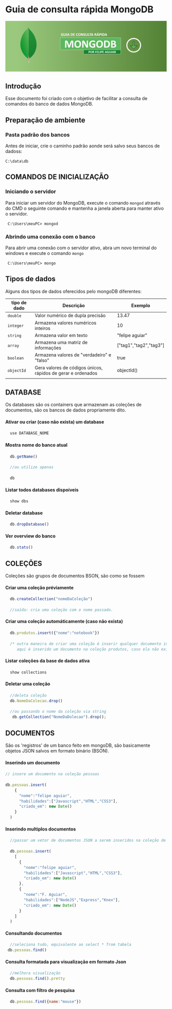 # Guia de consulta rápida MongoDB
![Guia de consulta rapida](IMAGENS/banner.png)

## Introdução
Esse documento foi criado com o objetivo de facilitar a consulta de comandos do banco de dados MongoDB.

## Preparação de ambiente

### Pasta padrão dos bancos
Antes de iniciar, crie o caminho padrão aonde será salvo seus bancos de dadoss:
```
C:\data\db
```

## COMANDOS DE INICIALIZAÇÃO

### Iniciando o servidor

Para iniciar um servidor do MongoDB, execute o comando ```mongod``` através do CMD o seguinte comando e mantenha a janela aberta para manter ativo o servidor.
```Shell
 C:\Users\meuPC> mongod
```

### Abrindo uma conexão com o banco

Para abrir uma conexão com o servidor ativo, abra um novo terminal do windows e execute o comando ```mongo```
```Shell
 C:\Users\meuPC> mongo
```
## Tipos de dados

Alguns dos tipos de dados oferecidos pelo mongoDB diferentes:

| tipo de dado | Descrição                                                    | Exemplo                    |
|--------------|--------------------------------------------------------------|----------------------------|
| `double`     | Valor numérico de dupla precisão                             | 13.47                      |
| `integer`    | Armazena valores numéricos inteiros                          | 10                         |
| `string`     | Armazena valor em texto                                      | "felipe aguiar"            |
| `array`      | Armazena uma matriz de informações                           | ["tag1","tag2","tag3"]     |
| `boolean`    | Armazena valores de "verdadeiro" e "falso"                   | true                       |
| `objectId`   | Gera valores de códigos únicos, rápidos de gerar e ordenados |  objectId()                |
|              |                                                              |                            |





## DATABASE

Os databases são os containers que armazenam as coleções de documentos, são os bancos de dados propriamente dito.

#### Ativar ou criar (caso não exista) um database
```js
  use DATABASE_NOME
```

#### Mostra nome do banco atual
```js
  db.getName()

  //ou utilize apenas

  db
```

#### Listar todos databases dispoíveis
```js
  show dbs
```

#### Deletar database
```js
  db.dropDatabase()
```

#### Ver overview do banco
```js
  db.stats()
```

## COLEÇÕES
  Coleções são grupos de documentos BSON, são como se fossem 

#### Criar uma coleção préviamente
```js
  db.createCollection("nomeDaColeção")

  //saída: cria uma coleção com o nome passado.
```

#### Criar uma coleção automáticamente (caso não exista)
```js
  db.produtos.insert({"nome":"notebook"})

  /* outra maneira de criar uma coleção é inserir qualquer documento informando uma coleção, 
     aqui é inserido um documento na coleção produtos, caso ela não exista, será criado automáticamente. */
```

#### Listar coleções da base de dados ativa
```js
  show collections
```

#### Deletar uma coleção
```js
  //deleta coleção 
  db.NomeDaColecao.drop()

  //ou passando o nome da coleção via string
   db.getCollection("NomeDaDolecao").drop();
```


## DOCUMENTOS
  São os 'registros' de um banco feito em mongoDB, são basicamente objetos JSON salvos em formato binário (BSON).

#### Inserindo um documento
```js
// insere um documento na coleção pessoas

db.pessoas.insert(
    {
      "nome":"felipe aguiar",
      "habilidades":["Javascript","HTML","CSS3"],
      "criado_em": new Date()
    }
  )
```

#### Inserindo multiplos documentos
```js
  //passar um vetor de documentos JSON a serem inseridos na coleção de pessoas

  db.pessoas.insert(
    [
      {
        "nome":"felipe aguiar",
        "habilidades":["Javascript","HTML","CSS3"],
        "criado_em": new Date()
      },
      {
        "nome":"F. Aguiar",
        "habilidades":["NodeJS","Express","Knex"],
        "criado_em": new Date()
      }
    ]
  )
```

#### Consultando documentos
```js
  //seleciona tudo, equivalente ao select * from tabela
 db.pessoas.find() 
```

#### Consulta formatada para visualização em formato Json
```js
  //melhora visualização
  db.pessoas.find().pretty  
```

#### Consulta com filtro de pesquisa
```js
  db.pessoas.find({name:"mouse"})
```






